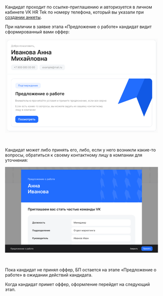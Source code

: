 Кандидат проходит по ссылке-приглашению и авторизуется в личном кабинете VK HR Tek по номеру телефона, который вы указали при [создании анкеты](/ru/hr/company/candidates/create).

При наличии в заявке этапа «Предложение о работе» кандидат видит сформированный вами оффер:

![](./assets/7k.png)

<br>

Кандидат может либо принять его, либо, если у него возникли какие-то вопросы, обратиться к своему контактному лицу в компании для уточнения:

![](./assets/offer-1-1.png)

<br>

Пока кандидат не принял оффер, БП остается на этапе «Предложение о работе» в ожидании действий кандидата.

Когда кандидат примет оффер, оформление перейдет на следующий этап.